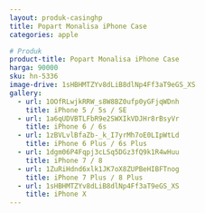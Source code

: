 ```yaml
---
layout: produk-casinghp
title: Popart Monalisa iPhone Case
categories: apple

# Produk
product-title: Popart Monalisa iPhone Case
harga: 90000
sku: hn-5336
image-drive: 1sHBHMTZYv8dLiB8dlNp4Ff3aT9eGS_XS
gallery:
  - url: 1OOfRLwjkRRW_s8W8BZ0ufp0yGFjqWDnh
    title: iPhone 5 / 5s / SE
  - url: 1a6qUDVBTLFbR9e2SWXIkVDJHr8rBsyVr
    title: iPhone 6 / 6s
  - url: 1zBVLvlBfaZb-_k_I7yrMh7oE0LIpWtLd
    title: iPhone 6 Plus / 6s Plus
  - url: 1dgm06P4Fqpj3cLSq5DGz3fQ9k1R4wHuu
    title: iPhone 7 / 8
  - url: 1ZuRiHdnd6xlk1JK7oX8ZUPBeHIBFTnog
    title: iPhone 7 Plus / 8 Plus
  - url: 1sHBHMTZYv8dLiB8dlNp4Ff3aT9eGS_XS
    title: iPhone X
---
```

